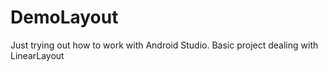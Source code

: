 # DemoLayout

Just trying out how to work with Android Studio. 
Basic project dealing with LinearLayout

